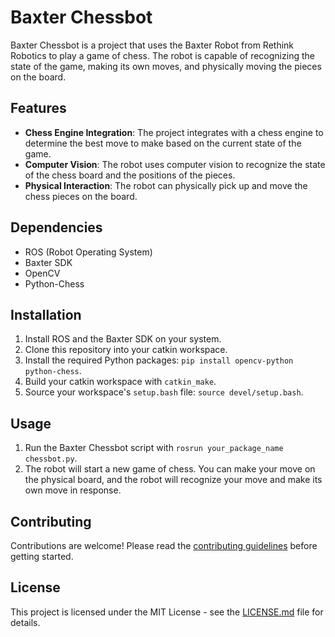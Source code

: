 # Baxter Chessbot

Baxter Chessbot is a project that uses the Baxter Robot from Rethink Robotics to play a game of chess. The robot is capable of recognizing the state of the game, making its own moves, and physically moving the pieces on the board.

## Features

- **Chess Engine Integration**: The project integrates with a chess engine to determine the best move to make based on the current state of the game.
- **Computer Vision**: The robot uses computer vision to recognize the state of the chess board and the positions of the pieces.
- **Physical Interaction**: The robot can physically pick up and move the chess pieces on the board.

## Dependencies

- ROS (Robot Operating System)
- Baxter SDK
- OpenCV
- Python-Chess

## Installation

1. Install ROS and the Baxter SDK on your system.
2. Clone this repository into your catkin workspace.
3. Install the required Python packages: `pip install opencv-python python-chess`.
4. Build your catkin workspace with `catkin_make`.
5. Source your workspace's `setup.bash` file: `source devel/setup.bash`.

## Usage

1. Run the Baxter Chessbot script with `rosrun your_package_name chessbot.py`.
2. The robot will start a new game of chess. You can make your move on the physical board, and the robot will recognize your move and make its own move in response.

## Contributing

Contributions are welcome! Please read the [contributing guidelines](CONTRIBUTING.md) before getting started.

## License

This project is licensed under the MIT License - see the [LICENSE.md](LICENSE.md) file for details.